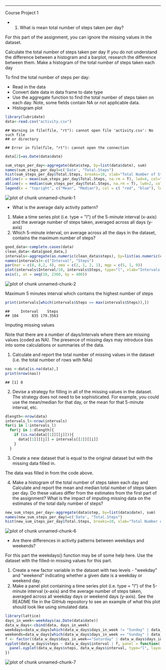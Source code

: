 ---
Course Project 1  

- 1. What is mean total number of steps taken per day?

For this part of the assignment, you can ignore the missing values in the dataset.

Calculate the total number of steps taken per day
If you do not understand the difference between a histogram and a barplot, research the difference between them. Make a histogram of the total number of steps taken each day

To find the total number of steps per day:

- Read in the data
- Convert date data in data frame to date type
- Use the aggregate function to find the total number of steps taken on each day. Note, some fields contain NA or not applicable data.
- Histogram plot


```r
library(lubridate)
data<-read.csv("activity.csv")
```

```
## Warning in file(file, "rt"): cannot open file 'activity.csv': No such file
## or directory
```

```
## Error in file(file, "rt"): cannot open the connection
```

```r
data[2]=as.Date(data$date)

sum_steps_per_day<-aggregate(data$step, by=list(data$date), sum)
names(sum_steps_per_day)=c('Date', "Total.Steps")
hist(sum_steps_per_day$Total.Steps, breaks=10, xlab="Total Number of Steps per Day", main = paste("Histogram of Total Number of Steps per Day"))
abline(v = mean(sum_steps_per_day$Total.Steps, na.rm = T), lwd=4, col="red")
abline(v = median(sum_steps_per_day$Total.Steps, na.rm = T), lwd=2, col="blue")
legend(x = "topright", c("Mean", "Median"), col = c( "red", "blue"), lwd = c(2, 2))
```

![plot of chunk unnamed-chunk-1](figure/unnamed-chunk-1-1.png)

- What is the average daily activity pattern?

1. Make a time series plot (i.e. type = "l") of the 5-minute interval (x-axis) and the average number of steps taken, averaged across all days (y-axis)
2. Which 5-minute interval, on average across all the days in the dataset, contains the maximum number of steps?



```r
good_data<-complete.cases(data)
clean_data<-data[good_data,]
intervals<-aggregate(as.numeric(clean_data$steps), by=list(as.numeric(clean_data$interval)), mean)
names(intervals)<-c("Interval", "Steps")
par(mar = c(8, 8,2, 4), oma = c(2, 1, 2, 1), mgp = c(5, 1, 0))
plot(intervals$Interval/10, intervals$Steps, type="l", xlab="Intervals x 10", ylab="Steps per Interval")
axis(1, at = seq(10, 2360, by = 400))
```

![plot of chunk unnamed-chunk-2](figure/unnamed-chunk-2-1.png)

Maximum 5 minutes interval which contains the highest number of steps

```r
print(intervals[which(intervals$Steps == max(intervals$Steps)),])
```

```
##     Interval    Steps
## 104      835 179.3563
```

Imputing missing values

Note that there are a number of days/intervals where there are missing values (coded as NA). The presence of missing days may introduce bias into some calculations or summaries of the data.

1. Calculate and report the total number of missing values in the dataset (i.e. the total number of rows with NAs)  

```r
nas <-data[is.na(data),]
print(nrow(nas))
```

```
## [1] 0
```

2. Devise a strategy for filling in all of the missing values in the dataset. The strategy does not need to be sophisticated. For example, you could use the mean/median for that day, or the mean for that 5-minute interval, etc.

```r
dlength<-nrow(data)
intervals_l<-nrow(intervals)
for(i in 1:intervals_l)
  for(j in 1:dlength){
    if (is.na(data[[1]][[j]])){
      data[[1]][[j]] = intervals[[2]][[i]]
    }
  }
```
3. Create a new dataset that is equal to the original dataset but with the missing data filled in.

The data was filled in from the code above.

4. Make a histogram of the total number of steps taken each day and Calculate and report the mean and median total number of steps taken per day. Do these values differ from the estimates from the first part of the assignment? What is the impact of imputing missing data on the estimates of the total daily number of steps?


```r
new_sum_steps_per_day<-aggregate(data$step, by=list(data$date), sum)
names(new_sum_steps_per_day)=c('Date', "Total.Steps")
hist(new_sum_steps_per_day$Total.Steps, breaks=10, xlab="Total Number of Steps per Day", main = paste("Histogram of Total Number of Steps per Day"))
```

![plot of chunk unnamed-chunk-6](figure/unnamed-chunk-6-1.png)


- Are there differences in activity patterns between weekdays and weekends?

For this part the weekdays() function may be of some help here. Use the dataset with the filled-in missing values for this part.

1. Create a new factor variable in the dataset with two levels - "weekday" and "weekend" indicating whether a given date is a weekday or weekend day.
2. Make a panel plot containing a time series plot (i.e. type = "l") of the 5-minute interval (x-axis) and the average number of steps taken, averaged across all weekday days or weekend days (y-axis). See the README file in the GitHub repository to see an example of what this plot should look like using simulated data.


```r
library(lattice)
days_in_week<-weekdays(as.Date(data$date))
data_w_days<-cbind(data, days_in_week)
weekdays=data_w_days[which(data_w_days$days_in_week != "Sunday" | data_w_days$days_in_week != "Saturday"),]
weekends=data_w_days[which(data_w_days$days_in_week == "Sunday" | data_w_days$days_in_week == "Saturday"),]
f <- factor((data_w_days$days_in_week=="Saturday" | data_w_days$days_in_week == "Sunday"),labels =c("Weekends","weekdays"))
xyplot(data_w_days$steps ~ data_w_days$interval | f, panel = function(...) {
  panel.xyplot(data_w_days$steps, data_w_days$interval, type="l", layout="horizontal")
})
```

![plot of chunk unnamed-chunk-7](figure/unnamed-chunk-7-1.png)
